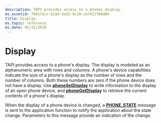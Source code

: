 ```yaml
---
description: TAPI provides access to a phones display.
ms.assetid: f6017ecc-b2a0-4a92-8c28-ce7411f8dd84
title: Display
ms.topic: reference
ms.date: 05/31/2018
---
```


# Display

TAPI provides access to a phone's display. The display is modeled as an alphanumeric area with rows and columns. A phone's device capabilities indicate the size of a phone's display as the number of rows and the number of columns. Both these numbers are zero if the phone device does not have a display. Use [**phoneSetDisplay**](/windows/desktop/api/Tapi/nf-tapi-phonesetdisplay) to write information to the display of an open phone device, and [**phoneGetDisplay**](/windows/desktop/api/Tapi/nf-tapi-phonegetdisplay) to retrieve the current contents of a phone's display.

When the display of a phone device is changed, a [**PHONE\_STATE**](phone-state.md) message is sent to the application function to notify the application about the state change. Parameters to this message provide an indication of the change.

 

 



